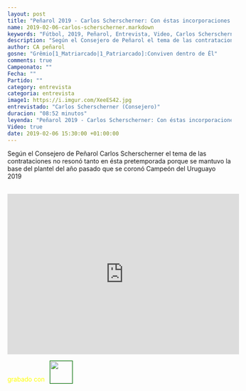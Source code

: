 ```yaml
---
layout: post
title: "Peñarol 2019 - Carlos Scherscherner: Con éstas incorporaciones queda cerrado tema transferencias"
name: 2019-02-06-carlos-scherscherner.markdown
keywords: "Fútbol, 2019, Peñarol, Entrevista, Video, Carlos Scherscherner (Consejero), Pretemporada"
description: "Según el Consejero de Peñarol el tema de las contrataciones no resonó tanto en ésta pretemporada porque se mantuvo la base del plantel del año pasado que se coronó Campeón del Uruguayo 2019"
author: CA peñarol
gosne: "Grêmio[1_Matriarcado|1_Patriarcado]:Conviven dentro de Êl"
comments: true
Campeonato: ""
Fecha: ""
Partido: ""
category: entrevista
categoria: entrevista
image1: https://i.imgur.com/XeeES42.jpg
entrevistado: "Carlos Scherscherner (Consejero)"
duracion: "08:52 minutos"
leyenda: "Peñarol 2019 - Carlos Scherscherner: Con éstas incorporaciones queda cerrado tema transferencias"
Video: true
date: 2019-02-06 15:30:00 +01:00:00
---
```


Según el Consejero de Peñarol Carlos Scherscherner el tema de las contrataciones no resonó tanto en ésta pretemporada porque se mantuvo la base del plantel del año pasado que se coronó Campeón del Uruguayo 2019

<br>

<iframe width="521" height="360" src="https://www.youtube.com/embed/_YKIGTkDuhA" frameborder="0" allow="accelerometer; autoplay; encrypted-media; gyroscope; picture-in-picture" allowfullscreen></iframe>

<span style="color:yellow;margin-top:0px;">grabado con</span> <a href="http://ffmpeg.org"><img src="{{ site.url }}/images/ffmpeg.png" width="50px" style="border:1px solid green;vertical-align: sub;margin-left:7px;"></a>
